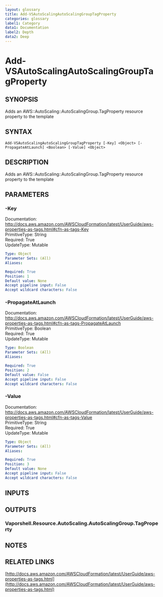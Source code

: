 ```yaml
---
layout: glossary
title: Add-VSAutoScalingAutoScalingGroupTagProperty
categories: glossary
label1: Category
data1: Documentation
label2: Depth
data2: Deep
---
```


# Add-VSAutoScalingAutoScalingGroupTagProperty

## SYNOPSIS
Adds an AWS::AutoScaling::AutoScalingGroup.TagProperty resource property to the template

## SYNTAX

```
Add-VSAutoScalingAutoScalingGroupTagProperty [-Key] <Object> [-PropagateAtLaunch] <Boolean> [-Value] <Object>
```

## DESCRIPTION
Adds an AWS::AutoScaling::AutoScalingGroup.TagProperty resource property to the template

## PARAMETERS

### -Key
Documentation: http://docs.aws.amazon.com/AWSCloudFormation/latest/UserGuide/aws-properties-as-tags.html#cfn-as-tags-Key    
PrimitiveType: String    
Required: True    
UpdateType: Mutable

```yaml
Type: Object
Parameter Sets: (All)
Aliases: 

Required: True
Position: 1
Default value: None
Accept pipeline input: False
Accept wildcard characters: False
```

### -PropagateAtLaunch
Documentation: http://docs.aws.amazon.com/AWSCloudFormation/latest/UserGuide/aws-properties-as-tags.html#cfn-as-tags-PropagateAtLaunch    
PrimitiveType: Boolean    
Required: True    
UpdateType: Mutable

```yaml
Type: Boolean
Parameter Sets: (All)
Aliases: 

Required: True
Position: 2
Default value: False
Accept pipeline input: False
Accept wildcard characters: False
```

### -Value
Documentation: http://docs.aws.amazon.com/AWSCloudFormation/latest/UserGuide/aws-properties-as-tags.html#cfn-as-tags-Value    
PrimitiveType: String    
Required: True    
UpdateType: Mutable

```yaml
Type: Object
Parameter Sets: (All)
Aliases: 

Required: True
Position: 3
Default value: None
Accept pipeline input: False
Accept wildcard characters: False
```

## INPUTS

## OUTPUTS

### Vaporshell.Resource.AutoScaling.AutoScalingGroup.TagProperty

## NOTES

## RELATED LINKS

[http://docs.aws.amazon.com/AWSCloudFormation/latest/UserGuide/aws-properties-as-tags.html](http://docs.aws.amazon.com/AWSCloudFormation/latest/UserGuide/aws-properties-as-tags.html)

